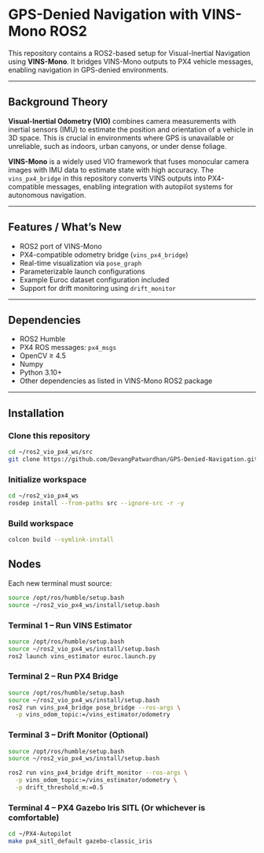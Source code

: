# GPS-Denied Navigation with VINS-Mono ROS2

This repository contains a ROS2-based setup for Visual-Inertial Navigation using **VINS-Mono**. It bridges VINS-Mono outputs to PX4 vehicle messages, enabling navigation in GPS-denied environments.

---

## Background Theory

**Visual-Inertial Odometry (VIO)** combines camera measurements with inertial sensors (IMU) to estimate the position and orientation of a vehicle in 3D space. This is crucial in environments where GPS is unavailable or unreliable, such as indoors, urban canyons, or under dense foliage.

**VINS-Mono** is a widely used VIO framework that fuses monocular camera images with IMU data to estimate state with high accuracy. The `vins_px4_bridge` in this repository converts VINS outputs into PX4-compatible messages, enabling integration with autopilot systems for autonomous navigation.

---

## Features / What’s New

- ROS2 port of VINS-Mono
- PX4-compatible odometry bridge (`vins_px4_bridge`)
- Real-time visualization via `pose_graph`
- Parameterizable launch configurations
- Example Euroc dataset configuration included
- Support for drift monitoring using `drift_monitor`

---

## Dependencies

- ROS2 Humble
- PX4 ROS messages: `px4_msgs`
- OpenCV ≥ 4.5
- Numpy
- Python 3.10+
- Other dependencies as listed in VINS-Mono ROS2 package

---

## Installation

### Clone this repository
```bash
cd ~/ros2_vio_px4_ws/src
git clone https://github.com/DevangPatwardhan/GPS-Denied-Navigation.git
```

### Initialize workspace
```bash
cd ~/ros2_vio_px4_ws
rosdep install --from-paths src --ignore-src -r -y
```
### Build workspace
```bash
colcon build --symlink-install
```

## Nodes  

Each new terminal must source:  

```bash
source /opt/ros/humble/setup.bash
source ~/ros2_vio_px4_ws/install/setup.bash
```
### Terminal 1 – Run VINS Estimator
```bash
source /opt/ros/humble/setup.bash
source ~/ros2_vio_px4_ws/install/setup.bash
ros2 launch vins_estimator euroc.launch.py
```


### Terminal 2 – Run PX4 Bridge
```bash
source /opt/ros/humble/setup.bash
source ~/ros2_vio_px4_ws/install/setup.bash
ros2 run vins_px4_bridge pose_bridge --ros-args \
  -p vins_odom_topic:=/vins_estimator/odometry
```

### Terminal 3 – Drift Monitor (Optional)

```bash
source /opt/ros/humble/setup.bash
source ~/ros2_vio_px4_ws/install/setup.bash

ros2 run vins_px4_bridge drift_monitor --ros-args \
  -p vins_odom_topic:=/vins_estimator/odometry \
  -p drift_threshold_m:=0.5
```
### Terminal 4 – PX4 Gazebo Iris SITL (Or whichever is comfortable)
```bash
cd ~/PX4-Autopilot
make px4_sitl_default gazebo-classic_iris
```


